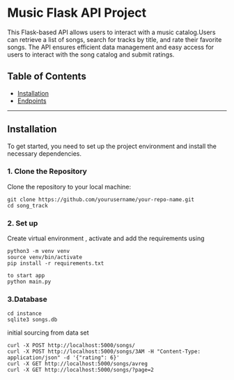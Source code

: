 # Music Flask API Project

This Flask-based API allows users to interact with a music catalog.Users can retrieve a list of songs, search for tracks by title, and rate their favorite songs. The API ensures efficient data management and easy access for users to interact with the song catalog and submit ratings.

## Table of Contents
- [Installation](#installation)
- [Endpoints](#endpoints)
---

## Installation

To get started, you need to set up the project environment and install the necessary dependencies.

### 1. Clone the Repository

Clone the repository to your local machine:

```
git clone https://github.com/yourusername/your-repo-name.git
cd song_track
```

### 2. Set up

Create virtual environment , activate and add the requirements  using 
```
python3 -m venv venv
source venv/bin/activate
pip install -r requirements.txt

to start app
python main.py
```

### 3.Database

```
cd instance
sqlite3 songs.db

```
initial sourcing from data set

```
curl -X POST http://localhost:5000/songs/
curl -X POST http://localhost:5000/songs/3AM -H "Content-Type: application/json" -d '{"rating": 6}'
curl -X GET http://localhost:5000/songs/avreg
curl -X GET http://localhost:5000/songs/?page=2 

```
